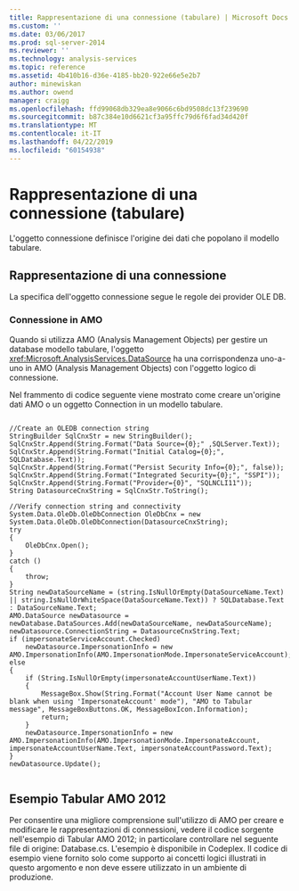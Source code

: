 ```yaml
---
title: Rappresentazione di una connessione (tabulare) | Microsoft Docs
ms.custom: ''
ms.date: 03/06/2017
ms.prod: sql-server-2014
ms.reviewer: ''
ms.technology: analysis-services
ms.topic: reference
ms.assetid: 4b410b16-d36e-4185-bb20-922e66e5e2b7
author: minewiskan
ms.author: owend
manager: craigg
ms.openlocfilehash: ffd99068db329ea8e9066c6bd9508dc13f239690
ms.sourcegitcommit: b87c384e10d6621cf3a95ffc79d6f6fad34d420f
ms.translationtype: MT
ms.contentlocale: it-IT
ms.lasthandoff: 04/22/2019
ms.locfileid: "60154938"
---
```

# <a name="connection-representation-tabular"></a>Rappresentazione di una connessione (tabulare)
  L'oggetto connessione definisce l'origine dei dati che popolano il modello tabulare.  
  
## <a name="connection-representation"></a>Rappresentazione di una connessione  
 La specifica dell'oggetto connessione segue le regole dei provider OLE DB.  
  
### <a name="connection-in-amo"></a>Connessione in AMO  
 Quando si utilizza AMO (Analysis Management Objects) per gestire un database modello tabulare, l'oggetto <xref:Microsoft.AnalysisServices.DataSource> ha una corrispondenza uno-a-uno in AMO (Analysis Management Objects) con l'oggetto logico di connessione.  
  
 Nel frammento di codice seguente viene mostrato come creare un'origine dati AMO o un oggetto Connection in un modello tabulare.  
  
```  
  
//Create an OLEDB connection string  
StringBuilder SqlCnxStr = new StringBuilder();  
SqlCnxStr.Append(String.Format("Data Source={0};" ,SQLServer.Text));  
SqlCnxStr.Append(String.Format("Initial Catalog={0};", SQLDatabase.Text));  
SqlCnxStr.Append(String.Format("Persist Security Info={0};", false));  
SqlCnxStr.Append(String.Format("Integrated Security={0};", "SSPI"));  
SqlCnxStr.Append(String.Format("Provider={0}", "SQLNCLI11"));  
String DatasourceCnxString = SqlCnxStr.ToString();  
  
//Verify connection string and connectivity  
System.Data.OleDb.OleDbConnection OleDbCnx = new System.Data.OleDb.OleDbConnection(DatasourceCnxString);  
try  
{  
    OleDbCnx.Open();  
}  
catch ()  
{  
    throw;  
}  
String newDataSourceName = (string.IsNullOrEmpty(DataSourceName.Text) || string.IsNullOrWhiteSpace(DataSourceName.Text)) ? SQLDatabase.Text : DataSourceName.Text;  
AMO.DataSource newDatasource = newDatabase.DataSources.Add(newDataSourceName, newDataSourceName);  
newDatasource.ConnectionString = DatasourceCnxString.Text;  
if (impersonateServiceAccount.Checked)  
    newDatasource.ImpersonationInfo = new AMO.ImpersonationInfo(AMO.ImpersonationMode.ImpersonateServiceAccount);  
else  
{  
    if (String.IsNullOrEmpty(impersonateAccountUserName.Text))  
    {  
        MessageBox.Show(String.Format("Account User Name cannot be blank when using 'ImpersonateAccount' mode"), "AMO to Tabular message", MessageBoxButtons.OK, MessageBoxIcon.Information);  
        return;  
    }  
    newDatasource.ImpersonationInfo = new AMO.ImpersonationInfo(AMO.ImpersonationMode.ImpersonateAccount, impersonateAccountUserName.Text, impersonateAccountPassword.Text);  
}  
newDatasource.Update();  
  
```  
  
## <a name="tabular-amo-2012-sample"></a>Esempio Tabular AMO 2012  
 Per consentire una migliore comprensione sull'utilizzo di AMO per creare e modificare le rappresentazioni di connessioni, vedere il codice sorgente nell'esempio di Tabular AMO 2012; in particolare controllare nel seguente file di origine: Database.cs. L'esempio è disponibile in Codeplex. Il codice di esempio viene fornito solo come supporto ai concetti logici illustrati in questo argomento e non deve essere utilizzato in un ambiente di produzione.  
  
  
